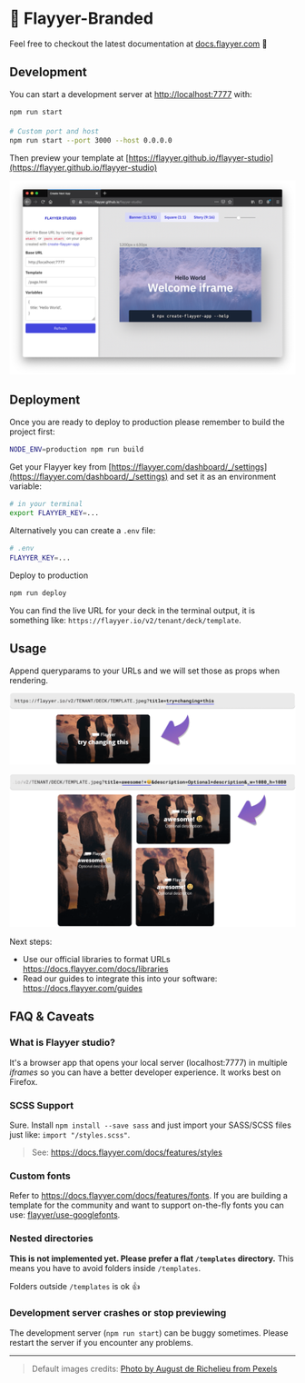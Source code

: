 # 🌠 Flayyer-Branded

Feel free to checkout the latest documentation at [docs.flayyer.com](https://docs.flayyer.com) 📖

## Development

You can start a development server at [http://localhost:7777](http://localhost:7777) with:

```sh
npm run start

# Custom port and host
npm run start --port 3000 --host 0.0.0.0
```

Then preview your template at [https://flayyer.github.io/flayyer-studio](https://flayyer.github.io/flayyer-studio)

[![flayyer-studio screenshot](https://raw.githubusercontent.com/flayyer/flayyer-studio/main/.github/screenshot.png)](https://flayyer.github.io/flayyer-studio)

## Deployment

Once you are ready to deploy to production please remember to build the project first:

```sh
NODE_ENV=production npm run build
```

Get your Flayyer key from [https://flayyer.com/dashboard/_/settings](https://flayyer.com/dashboard/_/settings) and set it as an environment variable:

```sh
# in your terminal
export FLAYYER_KEY=...
```

Alternatively you can create a `.env` file:

```sh
# .env
FLAYYER_KEY=...
```

Deploy to production

```sh
npm run deploy
```

You can find the live URL for your deck in the terminal output, it is something like: `https://flayyer.io/v2/tenant/deck/template`.

## Usage

Append queryparams to your URLs and we will set those as props when rendering.

![Resultant flayyer live image](https://github.com/flayyer/create-flayyer-app/blob/master/.github/assets/result-1.png?raw=true)

![Resultant flayyer live image](https://github.com/flayyer/create-flayyer-app/blob/master/.github/assets/result-2.png?raw=true)

Next steps:

* Use our official libraries to format URLs https://docs.flayyer.com/docs/libraries
* Read our guides to integrate this into your software: https://docs.flayyer.com/guides

## FAQ & Caveats

### What is Flayyer studio?

It's a browser app that opens your local server (localhost:7777) in multiple _iframes_ so you can have a better developer experience. It works best on Firefox.

### SCSS Support

Sure. Install `npm install --save sass` and just import your SASS/SCSS files just like: `import "/styles.scss"`.

> See: https://docs.flayyer.com/docs/features/styles

### Custom fonts

Refer to https://docs.flayyer.com/docs/features/fonts. If you are building a template for the community and want to support on-the-fly fonts you can use: [flayyer/use-googlefonts](https://github.com/flayyer/use-googlefonts).

### Nested directories

**This is not implemented yet. Please prefer a flat `/templates` directory.** This means you have to avoid folders inside `/templates`.

Folders outside `/templates` is ok 👍

### Development server crashes or stop previewing

The development server (`npm run start`) can be buggy sometimes. Please restart the server if you encounter any problems.

---

> Default images credits: [Photo by August de Richelieu from Pexels](https://www.pexels.com/@august-de-richelieu)

